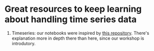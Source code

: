 # Great resources to keep learning about handling time series data

1. Timeseries: our notebooks were inspired by [this repository](https://github.com/LDSSA/batch4-students/tree/master/S03%20-%20Time%20Series). There's explanation more in depth there than here, since our workshop is introdutory.
